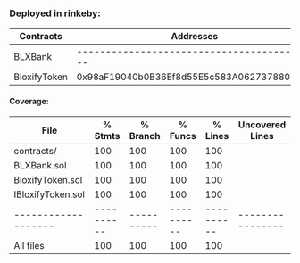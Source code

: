 ### Deployed in rinkeby:

  Contracts        |                             Addresses                      |
-------------------|------------------------------------------------------------|
  BLXBank          |        ------------------------------------------          |                                            
  BloxifyToken     |        0x98aF19040b0B36Ef8d55E5c583A0627378803be9          |

#### Coverage:
File               |  % Stmts | % Branch |  % Funcs |  % Lines |Uncovered Lines |
-------------------|----------|----------|----------|----------|----------------|
contracts/         |      100 |      100 |      100 |      100 |                |
  BLXBank.sol      |      100 |      100 |      100 |      100 |                |
  BloxifyToken.sol |      100 |      100 |      100 |      100 |                |
  IBloxifyToken.sol|      100 |      100 |      100 |      100 |                |
-------------------|----------|----------|----------|----------|----------------|
All files          |      100 |      100 |      100 |      100 |                |
